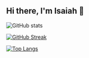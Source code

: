 ## Hi there, I'm Isaiah 👋

![GitHub stats](https://github-readme-stats.vercel.app/api?username=ijshd7&show_icons=true&theme=tokyonight)

[![GitHub Streak](http://github-readme-streak-stats.herokuapp.com?user=ijshd7&theme=dark&background=000000)](https://git.io/streak-stats)

[![Top Langs](https://github-readme-stats.vercel.app/api/top-langs/?username=ijshd7&theme=dark&background=000000)](https://github.com/anuraghazra/github-readme-stats)

<!--
**ijshd7/ijshd7** is a ✨ _special_ ✨ repository because its `README.md` (this file) appears on your GitHub profile.

Here are some ideas to get you started:

- 🔭 I’m currently working on ...
- 🌱 I’m currently learning ...
- 👯 I’m looking to collaborate on ...
- 🤔 I’m looking for help with ...
- 💬 Ask me about ...
- 📫 How to reach me: ...
- 😄 Pronouns: ...
- ⚡ Fun fact: ...
-->
